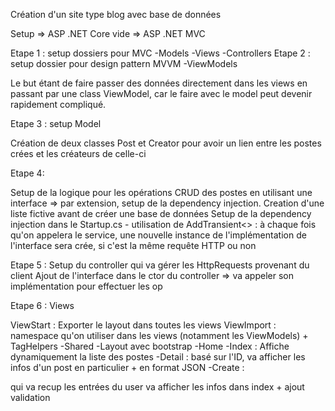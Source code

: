﻿Création d'un site type blog avec base de données

Setup => ASP .NET Core vide => ASP .NET MVC

Etape 1 : setup dossiers pour MVC 
	-Models
	-Views
	-Controllers
Etape 2 : setup dossier pour design pattern MVVM
	-ViewModels

Le but étant de faire passer des données directement dans les views en passant par une class ViewModel,
car le faire avec le model peut devenir rapidement compliqué.

Etape 3 : setup Model

Création de deux classes Post et Creator pour avoir un lien entre les postes crées et les créateurs de celle-ci

Etape 4:

Setup de la logique pour les opérations CRUD des postes en utilisant une interface => par extension, setup de la dependency injection.
Creation d'une liste fictive avant de créer une base de données
Setup de la dependency injection dans le Startup.cs 
	- utilisation de AddTransient<> : à chaque fois qu'on appelera le service, une nouvelle instance de l'implémentation de l'interface sera crée, si c'est la même requête HTTP ou non
	

Etape 5 : 
Setup du controller qui va gérer les HttpRequests provenant du client
Ajout de l'interface dans le ctor du controller => va appeler son implémentation pour effectuer les op

Etape 6 : Views

ViewStart : Exporter le layout dans toutes les views
ViewImport : namespace qu'on utiliser dans les views (notamment les ViewModels) + TagHelpers
	-Shared 
		-Layout avec bootstrap
	-Home
		-Index : Affiche dynamiquement la liste des postes
		-Detail : basé sur l'ID, va afficher les infos d'un post en particulier + en format JSON
		-Create : <Form> qui va recup les entrées du user va afficher les infos dans index + ajout validation

